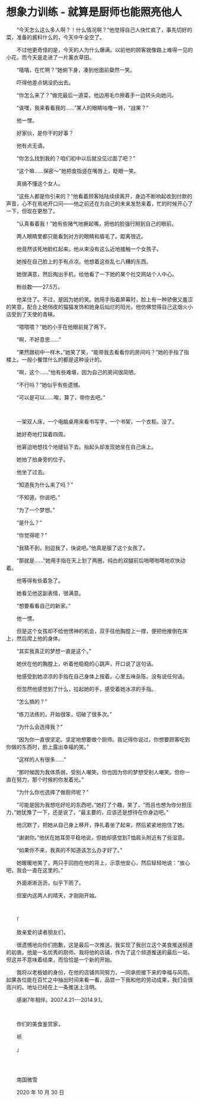 # 想象力训练 - 就算是厨师也能照亮他人

　　“今天怎么这么多人啊？！什么情况啊？”他觉得自己人快忙疯了，事先切好的菜，准备的酱料什么的，今天中午全空了。

　　不过他更奇怪的是，今天的人为什么爆满。以前他的顾客就像路上难得一见的小花，而今天是走进了一片薰衣草田。

　　“嘻嘻，在忙啊？”她俯下身，凑到他面前粲然一笑。

　　吓得他差点锅没扔出去。

　　“你怎么来了？”做完最后一道菜，他边用毛巾擦着手一边转头向她问。

　　“诶嘿，我来看看我的……”某人的眼睛咕噜一转，“战果？”

　　他一愣。

　　好家伙，是你干的好事？

　　他有点无语。

　　“你怎么找到我的？咱们初中以后就没见过面了吧？”

　　“这个嘛……保密～”她把食指竖在嘴唇上，眨眼一笑。

　　真搞不懂这个女人。

　　“这些人都是你引来的？”他看着顾客陆陆续续离开，身边不断响起收到付款的声音，心不在焉地开口问——他之前还在为自己的未来发愁来着，忙的时候开心了一下，但现在更愁了。

　　“认真看着我！”她有些赌气地撅起嘴，把他的脸强行掰到自己的眼前。

　　两人眼睛里都只能看到对方的眼睛和眉毛了。距离很近。

　　他竟然该死地脸红起来。他从来没有这么近地接触一个女孩子。

　　她按在自己脸上的手有点凉。他想着这些乱七八糟的东西。

　　她很满意，然后掏出手机，给他看了一下她的某个社交网站个人中心。

　　粉丝数——27.5万。

　　他呆住了。不过，是因为她的笑。她用手指着屏幕时，脸上有一种骄傲又羞涩的笑意，配合上她俏皮的猫猫发饰和她身后灿烂的阳光，他仿佛觉得自己这烟火小店受到了天使的青睐。

　　“喂喂喂？”她的小手在他眼前晃了两下。

　　“啊，不好意思……”

　　“果然跟初中一样木，”她笑了笑，“能带我去看看你的房间吗？”她的手指了指楼上。一般小餐馆什么的都是这种设计的。

　　“啊，这个……”他有些难堪，因为自己的房间很简陋。

　　“不行吗？”她似乎有些遗憾。

　　“可以是可以……唉，算了，带你去吧。”

<br>

　　一架双人床，一个电脑桌用来看书写字，一个书架，一个衣柜。没了。

　　她好奇地打探着四周。

　　他窘迫地想找个地缝钻下去。抬起头却发现她坐在自己床上。

　　她拍了拍身旁的位子。

　　他坐了过去。

　　“知道我为什么来了吗？”

　　“不知道。你说吧。”

　　“为了一个梦想。”

　　“是什么？”

　　“你觉得呢？”

　　“我猜不到，别逗我了，快说吧。”他真是服了这个女孩了。

　　“那就是……”她用手指在天上划了两圈，纯白的双腿前后啪嗒啪嗒地欢快动着。

　　他等得有些着急了。

　　她看见他这副表情，很满意。

　　“想要看看自己的新家。”

　　他一愣。

　　但是这个女孩却不给他愣神的机会，双手往他胸膛上一撑，便把他推倒在床上，然后爬上他的身体。

　　“其实我真正的梦想一直是这个。”

　　她伏在他的胸膛上，听着他稳稳的心跳声，开口说了这句话。

　　他感受到她凉凉的手指在自己身体上按着。心里五味杂陈。没有说任何话。

　　但忽然他感觉到了什么，拉起她的手，感受着她冰凉的手指。

　　“怎么搞的？”

　　“练刀法练的，开始很笨，切破了很多次。”

　　“为什么会选择我？”

　　“因为你一直很坚定。坚定地想要做个厨师。我记得你说过，你想要顾客吃到你做的东西时，脸上露出幸福的笑。”

　　“这样的人有很多……”

　　“那时候因为我体质弱，受别人嘲笑。你也因为你的梦想受别人嘲笑。但你一直在努力，那个时候的你发着光。”

　　“为什么你也选择了做厨师呢？”

　　“可能是因为我想吃好吃的东西吧，”她打了个趣，笑了，“而且也想为你分担压力，”她犹豫了一下，还是说了，“最主要的，应该还是想待在你身边吧。”

　　他沉默了，把她从自己身上移开，挣扎着坐了起来，然后紧紧地抱住了她。

　　“谢谢你。”他伏在她耳旁平稳地说，但她却感觉到T恤肩头附近有了些湿意。

　　“如果你不来，我真的不知道该怎么办才好了。”

　　她暖暖地笑了，两只手回抱在他的背上，示意他安心，然后轻轻地说：“放心吧，我会一直在这里的。”

　　外面淅淅沥沥，似乎下雨了。

　　但室内这两人的晴天，才刚刚开始。

<br>

　　「

　　致亲爱的读者朋友们，

　　很遗憾地向你们抱歉，这是最后一次推送。我实现了我创立这个美食推送频道的初衷。他是一名优秀的厨师。我将他的店铺，作为了这个频道推送的最后一站，但这并不意味着结束，而恰恰是一个新的开始。

　　我将以老板娘的身份，在他的店铺共同努力，一同承担接下来的幸福与风雨。如果各位能在百忙之中抽出时间来看一看，品尝一下我和他的劳动成果，我们会很高兴的。地址已经在上一条推送上注明。

　　感谢7年相伴。2007.4.21---2014.9.1。

<br>

　　你们的美食鉴赏家，

　　祯

　　」

<br>

<br>

　　南国微雪

　　2020 年 10 月 30 日











